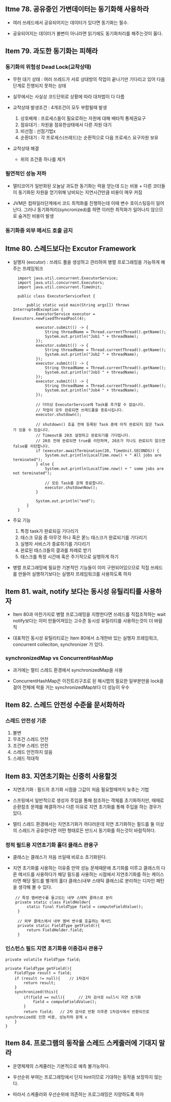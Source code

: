 ## Itme 78. 공유중인 가변데이터는 동기화해 사용하라

- 여러 쓰레드에서 공유되어지는 데이터가 있다면 동기화는 필수.

- 공유되어지는 데이터가 불변이 아니라면 읽기에도 동기화처리를 해주는것이 옳다.

## Item 79. 과도한 동기화는 피해라

### 동기화의 위험성 Dead Lock(교착상태)
- 무한 대기 상태 : 여러 쓰레드가 서로 상대방의 작업이 끝나기만 기다리고 있어 다음단계로 진행되지 못하는 상태 
- 실무에서는 사실상 코드단위로 상황에 따라 대처법이 다 다름

- 교착상태 발생조건 : 4개조건이 모두 부합될때 발생
	1. 상호배제 : 프로세스들이 필요로하는 자원에 대해 배타적 통제권요구
	2. 점유대기 : 자원을 점유한상태에서 다른 자원 대기
	3. 비선점 : 선점기법x
	4. 순환대기 : 각 프로세스(쓰레드)는 순환적으로 다음 프로세스 요구자원 보유
	
- 교착상태 해결
	- 위의 조건중 하나를 제거

### 필연적인 성능 저하

- 멀티코어가 일반화된 오늘날 과도한 동기화는 락을 얻는데 드는 비용 + 다른 코더들이 동기화된 자원을 얻기위해 낭비되는 지연시간만큼 비용이 매우 커짐

- JVM은 컴파일러단계에서 코드 최적화를 진행하는데 이때 변수 호이스팅등이 일어난다. 그러나 동기화처리(syncronized)를 하면 이러한 최적화가 일어나지 않으므로 숨겨진 비용이 발생

### 동기화중 외부 메서드 호출 금지

## Itme 80. 스레드보다는 Excutor Framework

- 실행자 (excutor) : 쓰레드 풀을 생성하고 관리하여 병렬 프로그래밍을 가능하게 해주는 프레임워크

		import java.util.concurrent.ExecutorService;
		import java.util.concurrent.Executors;
		import java.util.concurrent.TimeUnit;

		public class ExecutorServiceTest {

		    public static void main(String args[]) throws InterruptedException {
		        ExecutorService executor = Executors.newFixedThreadPool(4);

		        executor.submit(() -> {
		            String threadName = Thread.currentThread().getName();
		            System.out.println("Job1 " + threadName);
		        });
		        executor.submit(() -> {
		            String threadName = Thread.currentThread().getName();
		            System.out.println("Job2 " + threadName);
		        });
		        executor.submit(() -> {
		            String threadName = Thread.currentThread().getName();
		            System.out.println("Job3 " + threadName);
		        });
		        executor.submit(() -> {
		            String threadName = Thread.currentThread().getName();
		            System.out.println("Job4 " + threadName);
		        });

		        // 더이상 ExecutorService에 Task를 추가할 수 없습니다.
		        // 작업이 모두 완료되면 쓰레드풀을 종료시킵니다.
		        executor.shutdown();

		        // shutdown() 호출 전에 등록된 Task 중에 아직 완료되지 않은 Task가 있을 수 있습니다.
		        // Timeout을 20초 설정하고 완료되기를 기다립니다.
		        // 20초 전에 완료되면 true를 리턴하며, 20초가 지나도 완료되지 않으면 false를 리턴합니다.
		        if (executor.awaitTermination(20, TimeUnit.SECONDS)) {
		            System.out.println(LocalTime.now() + " All jobs are terminated");
		        } else {
		            System.out.println(LocalTime.now() + " some jobs are not terminated");

		            // 모든 Task를 강제 종료합니다.
		            executor.shutdownNow();
		        }

		        System.out.println("end");
		    }
		}

- 주요 기능
	1. 특정 task가 완료되길 기다리기
	2. 태스크 모음 중 아무것 하나 혹은 몯느 태스크가 완료되기를 기다리기
	3. 실행자 서비스가 종료하기를 기다리기
	4. 완료된 태스크들의 결과를 차례로 받기
	5. 태스크를 특정 시간에 혹은 주기적으로 실행하게 하기
	
- 병렬 프로그래밍에 필요한 기본적인 기능들이 이미 구현되어있으므로 직접 쓰레드를 만들어 실행하기보다는 실행자 프레임워크를 사용하도록 하자


## Item 81. wait, notify 보다는 동시성 유틸리티를 사용하자

- Item 80과 마찬가지로 병렬 프로그래밍을 지향한다면 쓰레드를 직접조작하는 wait notify보다는 이미 만들어져있는 고수준 동시성 유틸리티를 사용하는것이 더 바람직

- 대표적인 동시성 유틸리티로는 Item 80에서 소개한바 있는 실행자 프레임워크, concurrent colleciton, synchronizer 가 있다.

### synchronizedMap vs ConcurrentHashMap

- 과거에는 멀티 스레드 환경에서 synchronizedMap을 사용

- ConcurrentHashMap은 이진트리구조로 된 해시맵의 필요한 일부분만을 lock을 걸어 전체에 락을 거는 synchronizedMap보다 더 성능이 우수

## Item 82. 스레드 안전성 수준을 문서화하라

### 스레드 안전성 기준

1. 불변
2. 무조건 스레드 안전
3. 조건부 스레드 안전
4. 스레드 안전하지 않음
5. 스래드 적대적

## Item 83. 지연초기화는 신중히 사용할것

- 지연초기화 : 필드의 초기화 시점을 그값이 처음 필요할때까지 늦추는 기법

- 스프링에서 일반적으로 생성자 주입을 통해 참조하는 객체를 초기화하지만, 때때로 순환참조 문제를 해결하거나 다른 이유로 지연 초기화를 통해 주입을 하는 경우가 있다.

- 멀티 스레드 환경에서는 지연초기화가 까다러운데 지연 초기화하는 필드를 둘 이상의 스레드가 공유한다면 어떤 형태로든 반드시 동기화를 하는것이 바람직하다.

### 정적 필드용 지연초기화 홀더 클래스 관용구

- 클래스는 클래스가 처음 쓰일때 비로소 초기화된다.

- 지연 초기화를 사용하는 이유중 만약 성능 문제때문에 초기화를 미루고 클래스의 다른 메서드를 사용하다가 해당 필드를 사용하는 시점에서 지연초기화를 하는 케이스라면 해당 필드를 별개의 홀더 클래스(내부 스태틱 클래스)로 분리하는 디자인 패턴을 생각해 볼 수 있다.

	   // 특정 멤버변수를 들고있는 내부 스태틱 클래스로 분리
	   private static class FieldHolder{
			static final FieldType field = computeFieldValue();
		}

		// 외부 클래스에서 내부 멤버 변수를 호출하는 메서드
		private static FieldType getField(){
			return FieldHolder.field;
		}

### 인스턴스 필드 지연 초기화용 이중검사 관용구

	private volatile FieldType field;
	
	private FieldType getField(){
		FieldType result = field;
		if (result != null){	// 1차검사
			return result;
		}	
		synchronized(this){
			if(field == null){		// 2차 검사로 null시 지연 초기화
				field = computeFieldValue();
			}
			return field;	// 2차 검사로 반환 이후론 1차검사에서 반환되므로 synchronized로 인한 비용, 성능저하 문제 x
		}
	}


## Item 84. 프로그램의 동작을 스레드 스케줄러에 기대지 말라

- 운영체제의 스케쥴러는 기본적으로 예측 불가능하다.
-  우선순위 부여는 프로그래밍에서 단지 hint이므로 기대하는 동작을 보장하지 않는다.

- 따라서 스케줄러와 우선순위에 의존하는 프로그래밍은 지양하도록 하자